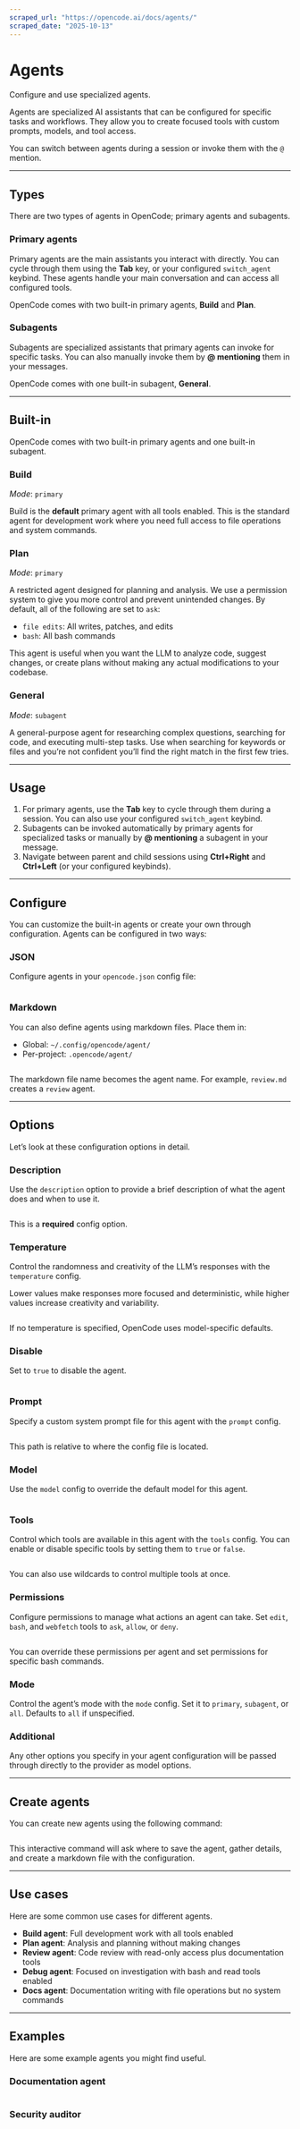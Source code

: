 ```yaml
---
scraped_url: "https://opencode.ai/docs/agents/"
scraped_date: "2025-10-13"
---
```


# Agents

Configure and use specialized agents.

Agents are specialized AI assistants that can be configured for specific tasks and workflows. They allow you to create focused tools with custom prompts, models, and tool access.

You can switch between agents during a session or invoke them with the `@` mention.

---

## Types

There are two types of agents in OpenCode; primary agents and subagents.

### Primary agents

Primary agents are the main assistants you interact with directly. You can cycle through them using the **Tab** key, or your configured `switch_agent` keybind. These agents handle your main conversation and can access all configured tools.

OpenCode comes with two built-in primary agents, **Build** and **Plan**.

### Subagents

Subagents are specialized assistants that primary agents can invoke for specific tasks. You can also manually invoke them by **@ mentioning** them in your messages.

OpenCode comes with one built-in subagent, **General**.

---

## Built-in

OpenCode comes with two built-in primary agents and one built-in subagent.

### Build

_Mode_: `primary`

Build is the **default** primary agent with all tools enabled. This is the standard agent for development work where you need full access to file operations and system commands.

### Plan

_Mode_: `primary`

A restricted agent designed for planning and analysis. We use a permission system to give you more control and prevent unintended changes. By default, all of the following are set to `ask`:

- `file edits`: All writes, patches, and edits
- `bash`: All bash commands

This agent is useful when you want the LLM to analyze code, suggest changes, or create plans without making any actual modifications to your codebase.

### General

_Mode_: `subagent`

A general-purpose agent for researching complex questions, searching for code, and executing multi-step tasks. Use when searching for keywords or files and you’re not confident you’ll find the right match in the first few tries.

---

## Usage

1. For primary agents, use the **Tab** key to cycle through them during a session. You can also use your configured `switch_agent` keybind.
2. Subagents can be invoked automatically by primary agents for specialized tasks or manually by **@ mentioning** a subagent in your message.
3. Navigate between parent and child sessions using **Ctrl+Right** and **Ctrl+Left** (or your configured keybinds).

---

## Configure

You can customize the built-in agents or create your own through configuration. Agents can be configured in two ways:

### JSON

Configure agents in your `opencode.json` config file:

```
```

### Markdown

You can also define agents using markdown files. Place them in:

- Global: `~/.config/opencode/agent/`
- Per-project: `.opencode/agent/`

```
```

The markdown file name becomes the agent name. For example, `review.md` creates a `review` agent.

---

## Options

Let’s look at these configuration options in detail.

### Description

Use the `description` option to provide a brief description of what the agent does and when to use it.

```
```

This is a **required** config option.

### Temperature

Control the randomness and creativity of the LLM’s responses with the `temperature` config.

Lower values make responses more focused and deterministic, while higher values increase creativity and variability.

```
```

If no temperature is specified, OpenCode uses model-specific defaults.

### Disable

Set to `true` to disable the agent.

```
```

### Prompt

Specify a custom system prompt file for this agent with the `prompt` config.

```
```

This path is relative to where the config file is located.

### Model

Use the `model` config to override the default model for this agent.

```
```

### Tools

Control which tools are available in this agent with the `tools` config. You can enable or disable specific tools by setting them to `true` or `false`.

```
```

You can also use wildcards to control multiple tools at once.

### Permissions

Configure permissions to manage what actions an agent can take. Set `edit`, `bash`, and `webfetch` tools to `ask`, `allow`, or `deny`.

```
```

You can override these permissions per agent and set permissions for specific bash commands.

### Mode

Control the agent’s mode with the `mode` config. Set it to `primary`, `subagent`, or `all`. Defaults to `all` if unspecified.

### Additional

Any other options you specify in your agent configuration will be passed through directly to the provider as model options.

---

## Create agents

You can create new agents using the following command:

```
```

This interactive command will ask where to save the agent, gather details, and create a markdown file with the configuration.

---

## Use cases

Here are some common use cases for different agents.

- **Build agent**: Full development work with all tools enabled
- **Plan agent**: Analysis and planning without making changes
- **Review agent**: Code review with read-only access plus documentation tools
- **Debug agent**: Focused on investigation with bash and read tools enabled
- **Docs agent**: Documentation writing with file operations but no system commands

---

## Examples

Here are some example agents you might find useful.

### Documentation agent

```
```

### Security auditor

```
```
